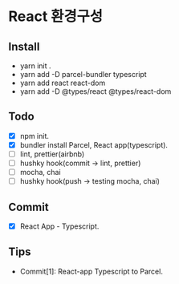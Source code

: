 # React 환경구성

## Install
- yarn init .
- yarn add -D parcel-bundler typescript
- yarn add react react-dom 
- yarn add -D @types/react @types/react-dom

## Todo
- [x] npm init.
- [x] bundler install Parcel, React app(typescript).
- [ ] lint, prettier(airbnb)
- [ ] hushky hook(commit -> lint, prettier)
- [ ] mocha, chai
- [ ] hushky hook(push -> testing mocha, chai)

## Commit 
- [x] React App - Typescript.

## Tips
- Commit[1]: React-app Typescript to Parcel.